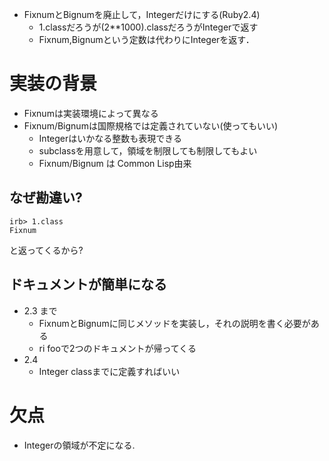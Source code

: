 

+ FixnumとBignumを廃止して，Integerだけにする(Ruby2.4)
  + 1.classだろうが(2**1000).classだろうがIntegerで返す
  + Fixnum,Bignumという定数は代わりにIntegerを返す．

# 実装の背景

* Fixnumは実装環境によって異なる
* Fixnum/Bignumは国際規格では定義されていない(使ってもいい)
  * Integerはいかなる整数も表現できる
  * subclassを用意して，領域を制限しても制限してもよい
  * Fixnum/Bignum は Common Lisp由来

## なぜ勘違い?
```
irb> 1.class
Fixnum
```

と返ってくるから?

## ドキュメントが簡単になる

* 2.3 まで
  * FixnumとBignumに同じメソッドを実装し，それの説明を書く必要がある
  * ri fooで2つのドキュメントが帰ってくる
* 2.4
  * Integer classまでに定義すればいい

# 欠点

* Integerの領域が不定になる.
  
